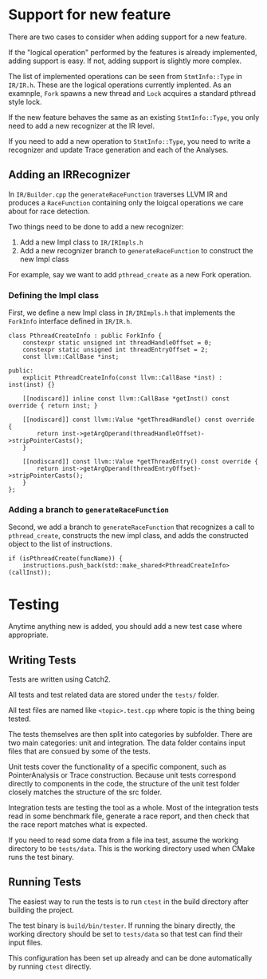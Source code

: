 # Support for new feature

There are two cases to consider when adding support for a new feature.

If the "logical operation" performed by the features is already implemented, adding support is easy. If not, adding support is slightly more complex.

The list of implemented operations can be seen from `StmtInfo::Type` in `IR/IR.h`. These are the logical operations currently implented. As an examnple, `Fork` spawns a new thread and `Lock` acquires a standard pthread style lock.

If the new feature behaves the same as an existing `StmtInfo::Type`, you only need to add a new recognizer at the IR level.

If you need to add a new operation to `StmtInfo::Type`, you need to write a recognizer and update Trace generation and each of the Analyses.

## Adding an IRRecognizer

In `IR/Builder.cpp` the `generateRaceFunction` traverses LLVM IR and produces a `RaceFunction` containing only the loigcal operations we care about for race detection.

Two things need to be done to add a new recognizer:
 1. Add a new Impl class to `IR/IRImpls.h`
 2. Add a new recognizer branch to `generateRaceFunction` to construct the new Impl class

For example, say we want to add `pthread_create` as a new Fork operation.

### Defining the Impl class

First, we define a new Impl class in `IR/IRImpls.h` that implements the `ForkInfo` interface defined in `IR/IR.h`.

```
class PthreadCreateInfo : public ForkInfo {
    constexpr static unsigned int threadHandleOffset = 0;
    constexpr static unsigned int threadEntryOffset = 2;
    const llvm::CallBase *inst;

public:
    explicit PthreadCreateInfo(const llvm::CallBase *inst) : inst(inst) {}

    [[nodiscard]] inline const llvm::CallBase *getInst() const override { return inst; }

    [[nodiscard]] const llvm::Value *getThreadHandle() const override {
        return inst->getArgOperand(threadHandleOffset)->stripPointerCasts();
    }

    [[nodiscard]] const llvm::Value *getThreadEntry() const override {
        return inst->getArgOperand(threadEntryOffset)->stripPointerCasts();
    }
};
```

### Adding a branch to `generateRaceFunction`

Second, we add a branch to `generateRaceFunction` that recognizes a call to `pthread_create`, constructs the new impl class, and adds the constructed object to the list of instructions.

```
if (isPthreadCreate(funcName)) {
    instructions.push_back(std::make_shared<PthreadCreateInfo>(callInst));
```

# Testing

Anytime anything new is added, you should add a new test case where appropriate.

## Writing Tests

Tests are written using Catch2.

All tests and test related data are stored under the `tests/` folder.

All test files are named like `<topic>.test.cpp` where topic is the thing being tested.

The tests themselves are then split into categories by subfolder. There are two main categories: unit and integration. The data folder contains input files that are consued by some of the tests.

Unit tests cover the functionality of a specific component, such as PointerAnalysis or Trace construction. Because unit tests correspond directly to components in the code, the structure of the unit test folder closely matches the structure of the src folder.

Integration tests are testing the tool as a whole. Most of the integration tests read in some benchmark file, generate a race report, and then check that the race report matches what is expected.

If you need to read some data from a file ina  test, assume the working directory to be `tests/data`. This is the working directory used when CMake runs the test binary.


## Running Tests

The easiest way to run the tests is to run `ctest` in the build directory after building the project.

The test binary is `build/bin/tester`. If running the binary directly, the working directory should be set to `tests/data` so that test can find their input files.

This configuration has been set up already and can be done automatically by running `ctest` directly.




